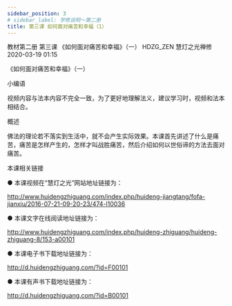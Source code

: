 ```yaml
---
sidebar_position: 3
# sidebar_label: 学修说明～第二册
title: 第三课 如何面对痛苦和幸福（1）
---
```


教材第二册 第三课 《如何面对痛苦和幸福》（一）
HDZG_ZEN 慧灯之光禅修 2020-03-19 01:15



《如何面对痛苦和幸福》（一）

 小编语 


视频内容与法本内容不完全一致，为了更好地理解法义，建议学习时，视频和法本相结合。


概述


佛法的理论若不落实到生活中，就不会产生实际效果。本课首先讲述了什么是痛苦，痛苦是怎样产生的，怎样才叫战胜痛苦，然后介绍如何以世俗谛的方法去面对痛苦。








 本课相关链接 

●  本课视频在“慧灯之光”网站地址链接为：

http://www.huidengzhiguang.com/index.php/huideng-jiangtang/fofa-jianxiu/2016-07-21-09-20-23/474-l10036



●  本课文字在线阅读地址链接为：

http://www.huidengzhiguang.com/index.php/huideng-zhiguang/huideng-zhiguang-8/153-a00101



●  本课电子书下载地址链接为：

http://d.huidengzhiguang.com/?id=F00101



●  本课有声书下载地址链接为：

http://d.huidengzhiguang.com/?id=B00101







